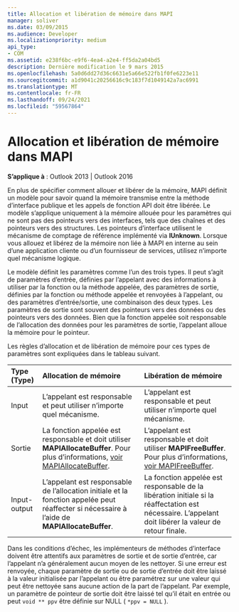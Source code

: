 ```yaml
---
title: Allocation et libération de mémoire dans MAPI
manager: soliver
ms.date: 03/09/2015
ms.audience: Developer
ms.localizationpriority: medium
api_type:
- COM
ms.assetid: e238f6bc-e9f6-4ea4-a2e4-ff5da2a04bd5
description: Dernière modification le 9 mars 2015
ms.openlocfilehash: 5a0d6dd27d36c6631e5a66e522fb1f0fe6223e11
ms.sourcegitcommit: a1d9041c20256616c9c183f7d1049142a7ac6991
ms.translationtype: MT
ms.contentlocale: fr-FR
ms.lasthandoff: 09/24/2021
ms.locfileid: "59567864"
---
```

# <a name="allocating-and-freeing-memory-in-mapi"></a>Allocation et libération de mémoire dans MAPI

  
  
**S’applique à** : Outlook 2013 | Outlook 2016 
  
En plus de spécifier comment allouer et libérer de la mémoire, MAPI définit un modèle pour savoir quand la mémoire transmise entre la méthode d’interface publique et les appels de fonction API doit être libérée. Le modèle s’applique uniquement à la mémoire allouée pour les paramètres qui ne sont pas des pointeurs vers des interfaces, tels que des chaînes et des pointeurs vers des structures. Les pointeurs d’interface utilisent le mécanisme de comptage de référence implémenté via **IUnknown**. Lorsque vous allouez et libérez de la mémoire non liée à MAPI en interne au sein d’une application cliente ou d’un fournisseur de services, utilisez n’importe quel mécanisme logique. 
  
Le modèle définit les paramètres comme l’un des trois types. Il peut s’agit de paramètres d’entrée, définies par l’appelant avec des informations à utiliser par la fonction ou la méthode appelée, des paramètres de sortie, définies par la fonction ou méthode appelée et renvoyées à l’appelant, ou des paramètres d’entrée/sortie, une combinaison des deux types. Les paramètres de sortie sont souvent des pointeurs vers des données ou des pointeurs vers des données. Bien que la fonction appelée soit responsable de l’allocation des données pour les paramètres de sortie, l’appelant alloue la mémoire pour le pointeur. 
  
Les règles d’allocation et de libération de mémoire pour ces types de paramètres sont expliquées dans le tableau suivant.
  
|**Type (Type)**|**Allocation de mémoire**|**Libération de mémoire**|
|:-----|:-----|:-----|
|Input  <br/> |L’appelant est responsable et peut utiliser n’importe quel mécanisme.  <br/> |L’appelant est responsable et peut utiliser n’importe quel mécanisme.  <br/> |
|Sortie  <br/> |La fonction appelée est responsable et doit utiliser **MAPIAllocateBuffer**. Pour plus d’informations, [voir MAPIAllocateBuffer](mapiallocatebuffer.md).  <br/> |L’appelant est responsable et doit utiliser **MAPIFreeBuffer**. Pour plus d’informations, [voir MAPIFreeBuffer](mapifreebuffer.md).  <br/> |
|Input-output  <br/> |L’appelant est responsable de l’allocation initiale et la fonction appelée peut réaffecter si nécessaire à l’aide de **MAPIAllocateBuffer**.  <br/> |La fonction appelée est responsable de la libération initiale si la réaffectation est nécessaire. L’appelant doit libérer la valeur de retour finale.  <br/> |
   
Dans les conditions d’échec, les implémenteurs de méthodes d’interface doivent être attentifs aux paramètres de sortie et de sortie d’entrée, car l’appelant n’a généralement aucun moyen de les nettoyer. Si une erreur est renvoyée, chaque paramètre de sortie ou de sortie d’entrée doit être laissé à la valeur initialisée par l’appelant ou être paramétrez sur une valeur qui peut être nettoyée sans aucune action de la part de l’appelant. Par exemple, un paramètre de pointeur de sortie doit être laissé tel qu’il était en entrée ou peut  `void ** ppv` être définie sur NULL (  `*ppv = NULL` ).
  

